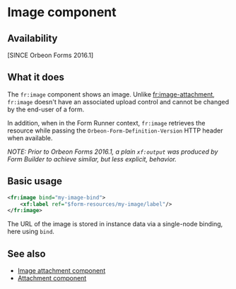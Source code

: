 # Image component

<!-- toc -->

## Availability

[SINCE Orbeon Forms 2016.1]

## What it does

The `fr:image` component shows an image. Unlike [fr:image-attachment](image-attachment.md), `fr:image` doesn't have an associated upload control and cannot be changed by the end-user of a form.

In addition, when in the Form Runner context, `fr:image` retrieves the resource while passing the `Orbeon-Form-Definition-Version` HTTP header when available.

*NOTE: Prior to Orbeon Forms 2016.1, a plain `xf:output` was produced by Form Builder to achieve similar, but less explicit, behavior.*

## Basic usage

```xml
<fr:image bind="my-image-bind">
    <xf:label ref="$form-resources/my-image/label"/>
</fr:image>
```

The URL of the image is stored in instance data via a single-node binding, here using `bind`.

## See also

- [Image attachment component](image-attachment.md)
- [Attachment component](attachment.md)